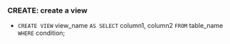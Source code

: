 ### **CREATE**: create a view
* `CREATE VIEW` view_name `AS SELECT` column1, column2 `FROM` table_name `WHERE` condition;